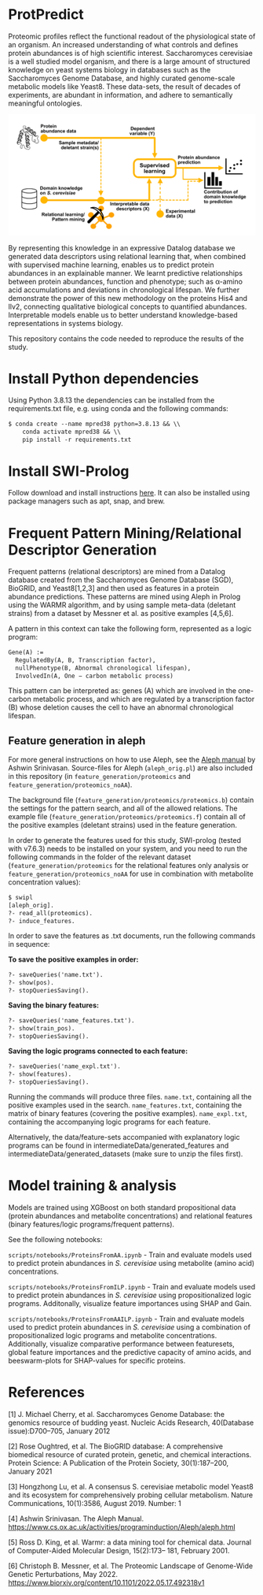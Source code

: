 # ProtPredict

Proteomic profiles reflect the functional readout of the physiological state of an organism.
An increased understanding of what controls and defines protein abundances is of high scientific interest.
Saccharomyces cerevisiae is a well studied model organism, and there is a large amount of structured
knowledge on yeast systems biology in databases such as the Saccharomyces Genome Database, and highly
curated genome-scale metabolic models like Yeast8. These data-sets, the result of decades of experiments,
are abundant in information, and adhere to semantically meaningful ontologies.

![alt text](https://github.com/DanielBrunnsaker/ProtPredict/blob/main/graphical_abstract.png?raw=true)

By representing this knowledge in an expressive Datalog database we generated data descriptors
using relational learning that, when combined with supervised machine learning, enables us to predict protein
abundances in an explainable manner. We learnt predictive relationships between protein abundances,
function and phenotype; such as α-amino acid accumulations and deviations in chronological lifespan.
We further demonstrate the power of this new methodology on the proteins His4 and Ilv2, connecting
qualitative biological concepts to quantified abundances. Interpretable models enable us to better understand
knowledge-based representations in systems biology.

This repository contains the code needed to reproduce the results of the study.

# Install Python dependencies

Using Python 3.8.13 the dependencies can be installed from the requirements.txt file, e.g. using conda and the following commands:
```
$ conda create --name mpred38 python=3.8.13 && \\
    conda activate mpred38 && \\
    pip install -r requirements.txt
```
# Install SWI-Prolog

Follow download and install instructions [here](https://www.swi-prolog.org/download/stable). It can also be installed using package managers such as apt, snap, and brew.

# Frequent Pattern Mining/Relational Descriptor Generation

Frequent patterns (relational descriptors) are mined from a Datalog database created from the Saccharomyces Genome Database (SGD), BioGRID, 
and Yeast8[1,2,3] and then used as features in a protein abundance predictions.  These patterns are mined using Aleph in Prolog using the WARMR algorithm, and by using sample meta-data (deletant strains) from a dataset by Messner et al. as positive examples [4,5,6].

A pattern in this context can take the following form, represented as a logic program:

```
Gene(A) :=
  RegulatedBy(A, B, Transcription factor),
  nullPhenotype(B, Abnormal chronological lifespan),
  InvolvedIn(A, One − carbon metabolic process)
```

This pattern can be interpreted as: genes (A) which are involved
in the one-carbon metabolic process, and which are regulated by
a transcription factor (B) whose deletion causes the cell to have
an abnormal chronological lifespan.

## Feature generation in aleph

For more general instructions on how to use Aleph, see the [Aleph manual](https://www.cs.ox.ac.uk/activities/programinduction/Aleph/aleph.html) by Ashwin Srinivasan. Source-files for Aleph (`aleph_orig.pl`) are also included in this repository (in `feature_generation/proteomics` and `feature_generation/proteomics_noAA`). 

The background file (`feature_generation/proteomics/proteomics.b`) contain the settings for the pattern search, and all of the allowed relations. The example file (`feature_generation/proteomics/proteomics.f`) contain all of the positive examples (deletant strains) used in the feature generation.

In order to generate the features used for this study, SWI-prolog (tested with v7.6.3) needs to be installed on your system, and you need to run the following commands in the folder of the relevant dataset (`feature_generation/proteomics` for the relational features only analysis or `feature_generation/proteomics_noAA` for use in combination with metabolite concentration values):

```
$ swipl
[aleph_orig].
?- read_all(proteomics).
?- induce_features.
```

In order to save the features as .txt documents, run the following commands in sequence:

**To save the positive examples in order:**
```
?- saveQueries('name.txt'). 
?- show(pos).
?- stopQueriesSaving().
```

**Saving the binary features:**
```
?- saveQueries('name_features.txt'). 
?- show(train_pos).
?- stopQueriesSaving().
```

**Saving the logic programs connected to each feature:**
```
?- saveQueries('name_expl.txt'). 
?- show(features).
?- stopQueriesSaving().
```

<Write the shell command as well>

Running the commands will produce three files. `name.txt`, containing all the positive examples used in the search. `name_features.txt`, containing the matrix of binary features (covering the positive examples). `name_expl.txt`, containing the accompanying logic programs for each feature.

Alternatively, the data/feature-sets accompanied with explanatory logic programs can be found in intermediateData/generated_features and intermediateData/generated_datasets (make sure to unzip the files first).

# Model training & analysis

Models are trained using XGBoost on both standard propositional data (protein abundances and metabolite concentrations) and relational features (binary features/logic programs/frequent patterns).

See the following notebooks:

`scripts/notebooks/ProteinsFromAA.ipynb` - Train and evaluate models used to predict protein abundances in *S. cerevisiae* using metabolite (amino acid) concentrations.

`scripts/notebooks/ProteinsFromILP.ipynb` - Train and evaluate models used to predict protein abundances in *S. cerevisiae* using propositionalized logic programs. Additonally, visualize feature importances using SHAP and Gain.

`scripts/notebooks/ProteinsFromAAILP.ipynb` - Train and evaluate models used to predict protein abundances in *S. cerevisiae* using a combination of propositionalized logic programs and metabolite concentrations. Additionally, visualize comparative performance between featuresets, global feature importances and the predictive capacity of amino acids, and beeswarm-plots for SHAP-values for specific proteins.

# References

[1] J. Michael Cherry, et al. Saccharomyces Genome Database: the genomics resource of budding yeast. Nucleic Acids Research, 40(Database issue):D700–705, January 2012

[2] Rose Oughtred, et al. The BioGRID database: A comprehensive biomedical resource of curated protein, genetic, and chemical interactions. 
Protein Science: A Publication of the Protein Society, 30(1):187–200, January 2021

[3] Hongzhong Lu, et al. A consensus S. cerevisiae metabolic model Yeast8 and its ecosystem for comprehensively probing cellular metabolism. Nature Communications, 10(1):3586, August 2019. Number: 1

[4] Ashwin Srinivasan. The Aleph Manual. https://www.cs.ox.ac.uk/activities/programinduction/Aleph/aleph.html

[5] Ross D. King, et al. Warmr: a data mining tool for chemical data. Journal of Computer-Aided Molecular Design, 15(2):173– 181, February 2001.

[6] Christoph B. Messner, et al. The Proteomic Landscape of Genome-Wide Genetic Perturbations, May 2022. https://www.biorxiv.org/content/10.1101/2022.05.17.492318v1
